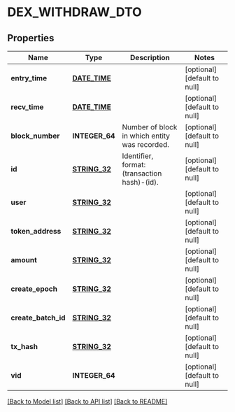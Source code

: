 # DEX_WITHDRAW_DTO

## Properties
Name | Type | Description | Notes
------------ | ------------- | ------------- | -------------
**entry_time** | [**DATE_TIME**](DATE_TIME.md) |  | [optional] [default to null]
**recv_time** | [**DATE_TIME**](DATE_TIME.md) |  | [optional] [default to null]
**block_number** | **INTEGER_64** | Number of block in which entity was recorded. | [optional] [default to null]
**id** | [**STRING_32**](STRING_32.md) | Identifier, format: (transaction hash)-(id). | [optional] [default to null]
**user** | [**STRING_32**](STRING_32.md) |  | [optional] [default to null]
**token_address** | [**STRING_32**](STRING_32.md) |  | [optional] [default to null]
**amount** | [**STRING_32**](STRING_32.md) |  | [optional] [default to null]
**create_epoch** | [**STRING_32**](STRING_32.md) |  | [optional] [default to null]
**create_batch_id** | [**STRING_32**](STRING_32.md) |  | [optional] [default to null]
**tx_hash** | [**STRING_32**](STRING_32.md) |  | [optional] [default to null]
**vid** | **INTEGER_64** |  | [optional] [default to null]

[[Back to Model list]](../README.md#documentation-for-models) [[Back to API list]](../README.md#documentation-for-api-endpoints) [[Back to README]](../README.md)


